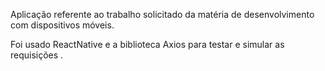 Aplicação referente ao trabalho solicitado da matéria de desenvolvimento com dispositivos móveis.


Foi usado ReactNative e a biblioteca Axios para testar e simular as requisições .

